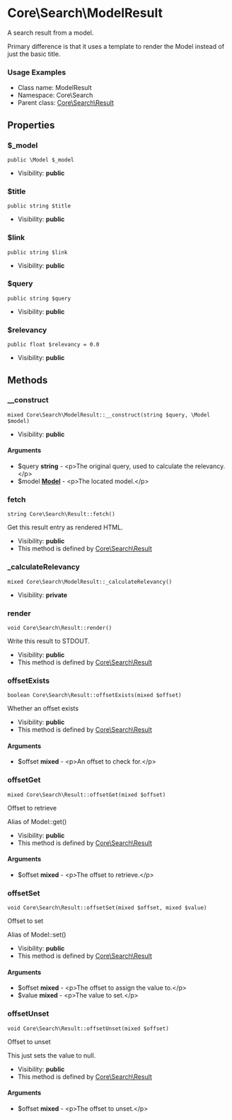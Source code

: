 Core\Search\ModelResult
===============

A search result from a model.

Primary difference is that it uses a template to render the Model instead of just the basic title.

<h3>Usage Examples</h3>


* Class name: ModelResult
* Namespace: Core\Search
* Parent class: [Core\Search\Result](core_search_result.md)





Properties
----------


### $_model

    public \Model $_model





* Visibility: **public**


### $title

    public string $title





* Visibility: **public**


### $link

    public string $link





* Visibility: **public**


### $query

    public string $query





* Visibility: **public**


### $relevancy

    public float $relevancy = 0.0





* Visibility: **public**


Methods
-------


### __construct

    mixed Core\Search\ModelResult::__construct(string $query, \Model $model)





* Visibility: **public**


#### Arguments
* $query **string** - &lt;p&gt;The original query, used to calculate the relevancy.&lt;/p&gt;
* $model **[Model](model.md)** - &lt;p&gt;The located model.&lt;/p&gt;



### fetch

    string Core\Search\Result::fetch()

Get this result entry as rendered HTML.



* Visibility: **public**
* This method is defined by [Core\Search\Result](core_search_result.md)




### _calculateRelevancy

    mixed Core\Search\ModelResult::_calculateRelevancy()





* Visibility: **private**




### render

    void Core\Search\Result::render()

Write this result to STDOUT.



* Visibility: **public**
* This method is defined by [Core\Search\Result](core_search_result.md)




### offsetExists

    boolean Core\Search\Result::offsetExists(mixed $offset)

Whether an offset exists



* Visibility: **public**
* This method is defined by [Core\Search\Result](core_search_result.md)


#### Arguments
* $offset **mixed** - &lt;p&gt;An offset to check for.&lt;/p&gt;



### offsetGet

    mixed Core\Search\Result::offsetGet(mixed $offset)

Offset to retrieve

Alias of Model::get()

* Visibility: **public**
* This method is defined by [Core\Search\Result](core_search_result.md)


#### Arguments
* $offset **mixed** - &lt;p&gt;The offset to retrieve.&lt;/p&gt;



### offsetSet

    void Core\Search\Result::offsetSet(mixed $offset, mixed $value)

Offset to set

Alias of Model::set()

* Visibility: **public**
* This method is defined by [Core\Search\Result](core_search_result.md)


#### Arguments
* $offset **mixed** - &lt;p&gt;The offset to assign the value to.&lt;/p&gt;
* $value **mixed** - &lt;p&gt;The value to set.&lt;/p&gt;



### offsetUnset

    void Core\Search\Result::offsetUnset(mixed $offset)

Offset to unset

This just sets the value to null.

* Visibility: **public**
* This method is defined by [Core\Search\Result](core_search_result.md)


#### Arguments
* $offset **mixed** - &lt;p&gt;The offset to unset.&lt;/p&gt;


